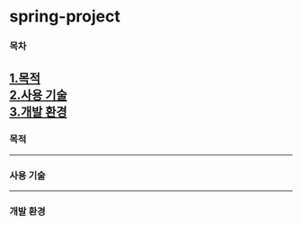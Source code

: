 # spring-project
### 목차  
[1.목적](#목적)  
[2.사용 기술](#사용-기술)  
[3.개발 환경](#개발-환경)
---
### 목적
---
### 사용 기술
---
### 개발 환경
